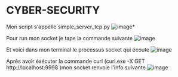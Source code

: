 ﻿# CYBER-SECURITY


Mon script s'appelle simple_server_tcp.py
![image](https://github.com/user-attachments/assets/7f0bb775-70ae-4e17-ac6c-2739cc4bd54a)*

Pour run mon socket je tape la commande suivante
![image](https://github.com/user-attachments/assets/e2105939-f8dd-4b21-a0fe-947c69539823)

Et voici dans mon terminal le processus socket qui écoute
![image](https://github.com/user-attachments/assets/b90dbdfc-4702-4e3d-bd6c-19fdf04a03d4)

Après avoir éxécuter la commande curl (curl.exe -X GET http://localhost:9998 )mon socket renvoie l'info suivante 
![image](https://github.com/user-attachments/assets/46735c17-678c-4adf-b079-d55b40705877)

